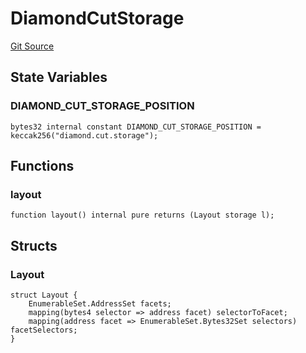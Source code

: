 # DiamondCutStorage
[Git Source](https://github.com/capsign/protocol/blob/dfa6820124c5610a6bfa06329447dbae7c24bc0a/src/Diamonds/facets/cut/DiamondCutStorage.sol)


## State Variables
### DIAMOND_CUT_STORAGE_POSITION

```solidity
bytes32 internal constant DIAMOND_CUT_STORAGE_POSITION = keccak256("diamond.cut.storage");
```


## Functions
### layout


```solidity
function layout() internal pure returns (Layout storage l);
```

## Structs
### Layout

```solidity
struct Layout {
    EnumerableSet.AddressSet facets;
    mapping(bytes4 selector => address facet) selectorToFacet;
    mapping(address facet => EnumerableSet.Bytes32Set selectors) facetSelectors;
}
```

